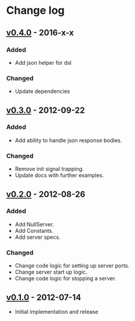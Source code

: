 # Change log

## [v0.4.0] - 2016-x-x

### Added
* Add json helper for dsl

### Changed
* Update dependencies

## [v0.3.0] - 2012-09-22

### Added
* Add ability to handle json response bodies.

### Changed
* Remove init signal trapping.
* Update docs with further examples.

## [v0.2.0] - 2012-08-26

### Added
* Add NullServer.
* Add Constants.
* Add server specs.

### Changed
* Change code logic for setting up server ports.
* Change server start up logic.
* Change code logic for stopping a server.

## [v0.1.0] - 2012-07-14

* Initial implementation and release

[v0.4.0]: https://github.com/piotrmurach/communist/compare/v0.3.0...v0.4.0
[v0.3.0]: https://github.com/piotrmurach/communist/compare/v0.2.0...v0.3.0
[v0.2.0]: https://github.com/piotrmurach/communist/compare/v0.1.0...v0.2.0
[v0.1.0]: https://github.com/piotrmurach/communist/compare/v0.1.0

